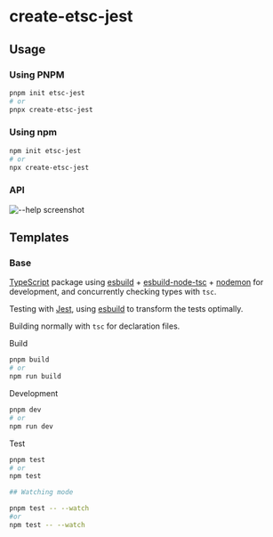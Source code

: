 # create-etsc-jest

## Usage

### Using PNPM

```sh
pnpm init etsc-jest
# or
pnpx create-etsc-jest
```

### Using npm

```sh
npm init etsc-jest
# or
npx create-etsc-jest
```

### API

![--help screenshot](https://i.imgur.com/ONktmy4.png)

## Templates

### Base

[TypeScript](https://www.typescriptlang.org/) package using [esbuild](https://github.com/evanw/esbuild) + [esbuild-node-tsc](https://github.com/a7ul/esbuild-node-tsc) + [nodemon](https://nodemon.io/) for development, and concurrently checking types with `tsc`.

Testing with [Jest](https://jestjs.io/), using [esbuild](https://github.com/evanw/esbuild) to transform the tests optimally.

Building normally with `tsc` for declaration files.

Build

```sh
pnpm build
# or
npm run build
```

Development

```sh
pnpm dev
# or
npm run dev
```

Test

```sh
pnpm test
# or
npm test

## Watching mode

pnpm test -- --watch
#or
npm test -- --watch
```
